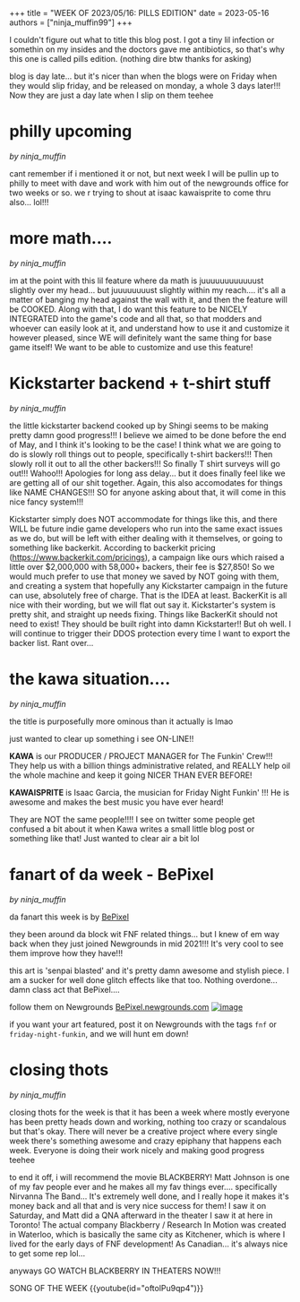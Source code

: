 +++
title = "WEEK OF 2023/05/16: PILLS EDITION"
date = 2023-05-16
authors = ["ninja_muffin99"]
+++

I couldn't figure out what to title this blog post. I got a tiny lil infection or somethin on my insides and the doctors gave me antibiotics, so that's why this one is called pills edition. (nothing dire btw thanks for asking)

blog is day late... but it's nicer than when the blogs were on Friday when they would slip friday, and be released on monday, a whole 3 days later!!! Now they are just a day late when I slip on them teehee
<!-- more -->
# philly upcoming
*by ninja_muffin* 

cant remember if i mentioned it or not, but next week I will be pullin up to philly to meet with dave and work with him out of the newgrounds office for two weeks or so. we r trying to shout at isaac kawaisprite to come thru also... lol!!!
    
# more math....
*by ninja_muffin* 

im at the point with this lil feature where da math is juuuuuuuuuuuust slightly over my head... but juuuuuuuust slightly within my reach.... it's all a matter of banging my head against the wall with it, and then the feature will be COOKED. Along with that, I do want this feature to be NICELY INTEGRATED into the game's code and all that, so that modders and whoever can easily look at it, and understand how to use it and customize it however pleased, since WE will definitely want the same thing for base game itself! We want to be able to customize and use this feature!
    
# Kickstarter backend + t-shirt stuff
*by ninja_muffin* 

the little kickstarter backend cooked up by Shingi seems to be making pretty damn good progress!!! I believe we aimed to be done before the end of May, and I think it's looking to be the case! I think what we are going to do is slowly roll things out to people, specifically t-shirt backers!!! Then slowly roll it out to all the other backers!!! So finally T shirt surveys will go out!!! Wahoo!!! Apologies for long ass delay... but it does finally feel like we are getting all of our shit together. Again, this also accomodates for things like NAME CHANGES!!! SO for anyone asking about that, it will come in this nice fancy system!!!

Kickstarter simply does NOT accommodate for things like this, and there WILL be future indie game developers who run into the same exact issues as we do, but will be left with either dealing with it themselves, or going to something like backerkit. According to backerkit pricing (https://www.backerkit.com/pricings), a campaign like ours which raised a little over $2,000,000 with 58,000+ backers, their fee is $27,850! So we would much prefer to use that money we saved by NOT going with them, and creating a system that hopefully any Kickstarter campaign in the future can use, absolutely free of charge. That is the IDEA at least. BackerKit is all nice with their wording, but we will flat out say it. Kickstarter's system is pretty shit, and straight up needs fixing. Things like BackerKit should not need to exist! They should be built right into damn Kickstarter!! But oh well. I will continue to trigger their DDOS protection every time I want to export the backer list. Rant over...
    
# the kawa situation....
*by ninja_muffin* 

the title is purposefully more ominous than it actually is lmao

just wanted to clear up something i see ON-LINE!! 

**KAWA** is our PRODUCER / PROJECT MANAGER for The Funkin' Crew!!! They help us with a billion things administrative related, and REALLY help oil the whole machine and keep it going NICER THAN EVER BEFORE! 

**KAWAISPRITE** is Isaac Garcia, the musician for Friday Night Funkin' !!! He is awesome and makes the best music you have ever heard!

They are NOT the same people!!!! I see on twitter some people get confused a bit about it when Kawa writes a small little blog post or something like that! Just wanted to clear air a bit lol
    
# fanart of da week - BePixel
*by ninja_muffin* 

da fanart this week is by [BePixel](https://bepixel.newgrounds.com/)

they been around da block wit FNF related things... but I knew of em way back when they just joined Newgrounds in mid 2021!!! It's very cool to see them improve how they have!!! 

this art is 'senpai blasted' and it's pretty damn awesome and stylish piece. I am a sucker for well done glitch effects like that too. Nothing overdone... damn class act that BePixel....

follow them on Newgrounds [BePixel.newgrounds.com](https://bepixel.newgrounds.com/)
[![image](https://art.ngfiles.com/images/3205000/3205002_bepixel_senpai-blasted.png?f1683977979)](https://www.newgrounds.com/art/view/bepixel/senpai-blasted)

if you want your art featured, post it on Newgrounds with the tags `fnf` or `friday-night-funkin`, and we will hunt em down!
    
# closing thots
*by ninja_muffin* 

closing thots for the week is that it has been a week where mostly everyone has been pretty heads down and working, nothing too crazy or scandalous but that's okay. There will never be a creative project where every single week there's something awesome and crazy epiphany that happens each week. Everyone is doing their work nicely and making good progress teehee

to end it off, i will recommend the movie BLACKBERRY! Matt Johnson is one of my fav people ever and he makes all my fav things ever.... specifically Nirvanna The Band... It's extremely well done, and I really hope it makes it's money back and all that and is very nice success for them! I saw it on Saturday, and Matt did a QNA afterward in the theater I saw it at here in Toronto! The actual company Blackberry / Research In Motion was created in Waterloo, which is basically the same city as Kitchener, which is where I lived for the early days of FNF development! As Canadian... it's always nice to get some rep lol...

anyways GO WATCH BLACKBERRY IN THEATERS NOW!!!

SONG OF THE WEEK
{{youtube(id="oftolPu9qp4")}}
    

